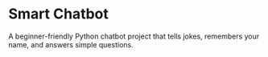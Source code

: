 # Smart Chatbot
A beginner-friendly Python chatbot project that tells jokes, remembers your name, and answers simple questions.
